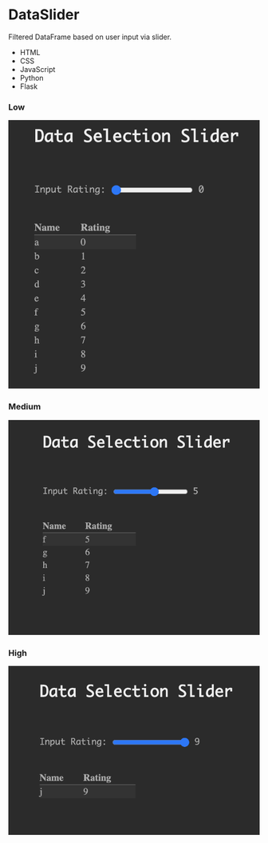 # DataSlider

Filtered DataFrame based on user input via slider.

- HTML
- CSS
- JavaScript
- Python
- Flask

### Low
![alt text](graphics/image_1.png "low rating")

### Medium
![alt text](graphics/image_2.png "med rating")

### High
![alt text](graphics/image_3.png "high rating")


